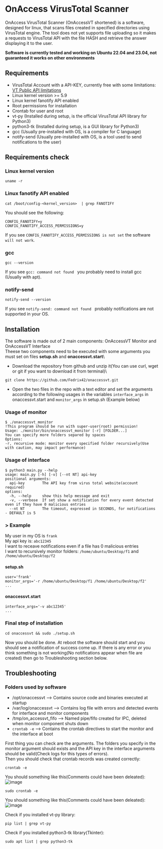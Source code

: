 # OnAccess VirusTotal Scanner
OnAccess VirusTotal Scanner (OnAccessVT shortened) is a software, designed for linux, that scans files created in specified directories using VirusTotal engine.
The tool does not yet supports file uploading so it makes a requests to VirusTotal API with the file HASH and retrieve the answer displaying it to the user.

**Software is currently tested and working on Ubuntu 22.04 and 23.04, not guaranteed it works on other environments**

## Requirements
  * VirusTotal Account with a API-KEY, currently free with some limitations: [VT Public API limitations](https://developers.virustotal.com/reference/public-vs-premium-api)
  * Linux kernel version >= 5.9
  * Linux kernel fanotify API enabled
  * Root permissions for installation
  * Crontab for user and root
  * vt-py (Installed during setup, is the official VirusTotal API library for Python3)
  * python3-tk (Installed during setup, is a GUI library for Python3)
  * gcc (Usually pre-installed with OS, is a compiler for C language)
  * notify-send (Usually pre-installed with OS, is a tool used to send notifications to the user)

## Requirements check
### Linux kernel version
``` 
uname -r
```
### Linux fanotify API enabled
``` 
cat /boot/config-<kernel_version>  | grep FANOTIFY
```
You should see the following:
```
CONFIG_FANOTIFY=y
CONFIG_FANOTIFY_ACCESS_PERMISSIONS=y
```
If you see ` CONFIG_FANOTIFY_ACCESS_PERMISSIONS is not set ` the software `will not work`.
### gcc
```
gcc --version
```
If you see `gcc: command not found ` you probably need to install gcc (Usually with apt).
### notify-send
```
notify-send --version
```
If you see `notify-send: command not found ` probably notifications are not supported in your OS.
## Installation
The software is made out of 2 main components: OnAccessVT Monitor and OnAccessVT Interface\
Theese two components need to be executed with some arguments you must set on files **setup.sh** and **onaccessvt.start**\

* Download the repository from github and unzip it(You can use curl, wget or git if you want to download it from terminal)\
```
git clone https://github.com/Fedrix42/onaccessvt.git
```
* Open the two files in the repo with a text editor and set the arguments according to the following usages in the variables `interface_args` in onaccessvt.start and `monitor_args` in setup.sh (Example below)

### Usage of monitor
```
$ ./onaccessvt_monitor
!This program should be run with super-user(root) permission!
Usage: ./monitor/bin/onaccessvt_monitor [-r] [FOLDER...]
You can specify more folders separed by spaces
Options: 
-r, recursive mode: monitor every specified folder recursively(Use with caution, may impact performance)
```
### Usage of interface
```
$ python3 main.py --help
usage: main.py [-h] [-v] [--nt NT] api-key
positional arguments:
  api-key        The API key from virus total website(account required)
options:
  -h, --help     show this help message and exit
  -v, --verbose  If set show a notification for every event detected even if they have 0 malicious entries
  --nt NT        The timeout, expressed in SECONDS, for notifications - DEFAULT is 5
```

### > Example
My user in my OS is `frank`\
My api key is: `abc12345`\
I want to receave notifications even if a file has 0 malicious entries\
I want to recursively monitor folders: `/home/ubuntu/Desktop/f1` and `/home/ubuntu/Desktop/f2`
#### setup.sh
```
user='frank'
monitor_args='-r /home/ubuntu/Desktop/f1 /home/ubuntu/Desktop/f2'
...
```

#### onaccessvt.start
```
interface_args='-v abc12345'
...
```
### Final step of installation
```
cd onaccessvt && sudo ./setup.sh
```
Now you should be done. At reboot the software should start and you should see a notification of success come up.
If there is any error or you think something is not working(No notifications appear when file are created) then go to Troubleshooting section below.

## Troubleshooting
### Folders used by software
  * /opt/onaccessvt --> Contains source code and binaries executed at startup
  * /var/log/onaccessvt --> Contains log file with errors and detected events for interface and monitor components
  * /tmp/on_accessvt_fifo --> Named pipe/fifo created for IPC, deleted when monitor component shuts down
  * `crontab -e` --> Contains the crontab directives to start the monitor and the interface at boot

First thing you can check are the arguments. The folders you specify in the monitor argument should exists and the API key in the interface arguments should be valid(Check logs for this types of errors).\
Then you should check that crontab records was created correctly:
```
crontab -e
```
You should something like this(Comments could have been deleated):\
![image](https://github.com/Fedrix42/onaccessvt/assets/144663254/e52cda74-d446-4742-af85-9f183f949fb9)
```
sudo crontab -e
```
You should something like this(Comments could have been deleated):\
![image](https://github.com/Fedrix42/onaccessvt/assets/144663254/e01318b3-bd19-48bc-bf97-dcaf76ed9d62)

Check if you installed vt-py library:
```
pip list | grep vt-py
```
Check if you installed python3-tk library(Tkinter):
```
sudo apt list | grep python3-tk
```





